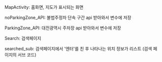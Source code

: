 MapActivity: 홈화면, 지도가 표시되는 화면

noParkingZone_API: 불법주정차 단속 구간 api 받아와서 변수에 저장

ParkingZone_API: 대전광역시 주차장 api 받아와서 변수에 저장

Search: 검색페이지

searched_sub: 검색페이지에서 '엔터'를 친 후 나타나는 위치 정보가 리스트 (검색 페이지의 서브 코드)

